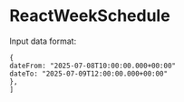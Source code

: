 # ReactWeekSchedule
Input data format:
```data = [
{
dateFrom: "2025-07-08T10:00:00.000+00:00"
dateTo: "2025-07-09T12:00:00.000+00:00"
},
]
